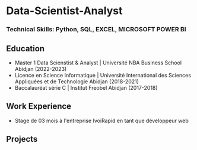# Data-Scientist-Analyst
### Technical Skills: Python, SQL, EXCEL, MICROSOFT POWER BI 

## Education
  - Master 1 Data Scienstist & Analyst | Université NBA Business School Abidjan (2022-2023) 
  - Licence en Science Informatique | Université International des Sciences Appliquées et de Technologie Abidjan  (2018-2021)
  - Baccalauréat série C | Institut Freobel Abidjan (2017-2018) 
## Work Experience
- Stage de 03 mois à l'entreprise IvoiRapid en tant que développeur web 

## Projects 
